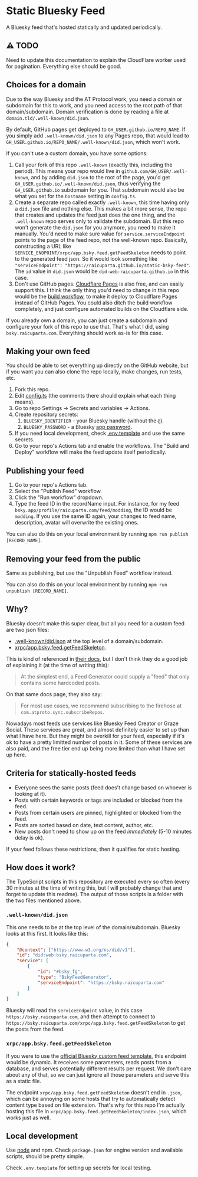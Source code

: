 # Static Bluesky Feed

A Bluesky feed that's hosted statically and updated periodically.

## ⚠️ TODO

Need to update this documentation to explain the CloudFlare worker used for pagination. Everything else should be good.

## Choices for a domain

Due to the way Bluesky and the AT Protocol work, you need a domain or subdomain for this to work, and you need access to the root path of that domain/subdomain. Domain verification is done by reading a file at `domain.tld/.well-known/did.json`.

By default, GitHub pages get deployed to `GH_USER.github.io/REPO_NAME`. If you simply add `.well-known/did.json` to any Pages repo, that would lead to `GH_USER.github.io/REPO_NAME/.well-known/did.json`, which won't work.

If you can't use a custom domain, you have some options:

1. Call your fork of this repo `.well-known` (exactly this, including the period). This means your repo would live in `github.com/GH_USER/.well-known`, and by adding `did.json` to the root of the page, you'd get `GH_USER.github.io/.well-known/did.json`, thus verifying the `GH_USER.github.io` subdomain for you. That subdomain would also be what you set for the `hostname` setting in `config.ts`.
2. Create a separate repo called exactly `.well-known`, this time having only a `did.json` file and nothing else. This makes a bit more sense, the repo that creates and updates the feed just does the one thing, and the `.well-known` repo serves only to validate the subdomain. But this repo won't generate the `did.json` for you anymore, you need to make it manually. You'd need to make sure value for `service.serviceEndpoint` points to the page of the feed repo, not the well-known repo. Basically, constructing a URL like `SERVICE_ENDPOINT/xrpc/app.bsky.feed.getFeedSkeleton` needs to point to the generated feed json. So it would look something like `"serviceEndpoint": "https://raicuparta.github.io/static-bsky-feed"`. The `id` value in `did.json` would be `did:web:raicuparta.github.io` in this case.
3. Don't use GitHub pages. [Cloudflare Pages](https://pages.cloudflare.com/) is also free, and can easily support this. I think the only thing you'd need to change in this repo would be the [build workflow](.github/workflows/build.yml), to make it deploy to Cloudflare Pages instead of GitHub Pages. You could also ditch the build workflow completely, and just configure automated builds on the Cloudflare side.

If you already own a domain, you can just create a subdomain and configure your fork of this repo to use that. That's what I did, using `bsky.raicuparta.com`. Everything should work as-is for this case.

## Making your own feed

You should be able to set everything up directly on the GitHub website, but if you want you can also clone the repo locally, make changes, run tests, etc.

1. Fork this repo.
2. Edit [config.ts](config.ts) (the comments there should explain what each thing means).
3. Go to repo Settings -> Secrets and variables -> Actions.
4. Create repository secrets:
   1. `BLUESKY_IDENTIFIER` - your Bluesky handle (without the `@`).
   2. `BLUESKY_PASSWORD` - a Bluesky [app password](https://bsky.app/settings/app-passwords).
5. If you need local development, check [.env.template](.env.template) and use the same secrets.
6. Go to your repo's Actions tab and enable the workflows. The "Build and Deploy" workflow will make the feed update itself periodically.

## Publishing your feed

1. Go to your repo's Actions tab.
2. Select the "Publish Feed" workflow.
3. Click the "Run workflow" dropdown.
4. Type the feed ID in the recordName input. For instance, for my feed ` bsky.app/profile/raicuparta.com/feed/modding`, the ID would be `modding`. If you use the same ID again, your changes to feed name, description, avatar will overwrite the existing ones.

You can also do this on your local environment by running `npm run publish [RECORD_NAME]`.

## Removing your feed from the public

Same as publishing, but use the "Unpublish Feed" workflow instead.

You can also do this on your local environment by running `npm run unpublish [RECORD_NAME]`.

## Why?

Bluesky doesn't make this super clear, but all you need for a custom feed are two json files:

- [.well-known/did.json](https://bsky.raicuparta.com/.well-known/did.json) at the top level of a domain/subdomain.
- [xrpc/app.bsky.feed.getFeedSkeleton](https://bsky.raicuparta.com/xrpc/app.bsky.feed.getFeedSkeleton/).

This is kind of referenced in [their docs](https://docs.bsky.app/docs/starter-templates/custom-feeds#suggestions-and-examples), but I don't think they do a good job of explaining it (at the time of writing this):

> At the simplest end, a Feed Generator could supply a "feed" that only contains some hardcoded posts.

On that same docs page, they also say:

> For most use cases, we recommend subscribing to the firehose at `com.atproto.sync.subscribeRepos`.

Nowadays most feeds use services like Bluesky Feed Creator or Graze Social. These services are great, and almost definitely easier to set up than what I have here. But they might be overkill for your feed, especially if it's ok to have a pretty limitted number of posts in it. Some of these services are also paid, and the free tier end up being more limited than what I have set up here.

## Criteria for statically-hosted feeds

- Everyone sees the same posts (feed does't change based on whoever is looking at it).
- Posts with certain keywords or tags are included or blocked from the feed.
- Posts from certain users are pinned, highlighted or blocked from the feed.
- Posts are sorted based on date, text content, author, etc.
- New posts don't need to show up on the feed _immediately_ (5-10 minutes delay is ok).

If your feed follows these restrictions, then it qualifies for static hosting.

## How does it work?

The TypeScript scripts in this repository are executed every so often (every 30 minutes at the time of writing this, but I will probably change that and forget to update this readme). The output of those scripts is a folder with the two files mentioned above.

### `.well-known/did.json`

This one needs to be at the top level of the domain/subdomain. Bluesky looks at this first. It looks like this:

```json
{
	"@context": ["https://www.w3.org/ns/did/v1"],
	"id": "did:web:bsky.raicuparta.com",
	"service": [
		{
			"id": "#bsky_fg",
			"type": "BskyFeedGenerator",
			"serviceEndpoint": "https://bsky.raicuparta.com"
		}
	]
}
```

Bluesky will read the `serviceEndpoint` value, in this case `https://bsky.raicuparta.com`, and then attempt to connect to `https://bsky.raicuparta.com/xrpc/app.bsky.feed.getFeedSkeleton` to get the posts from the feed.

### `xrpc/app.bsky.feed.getFeedSkeleton`

If you were to use the [official Bluesky custom feed template](https://github.com/bluesky-social/feed-generator), this endpoint would be dynamic. It receives some parameters, reads posts from a database, and serves potentially different results per request. We don't care about any of that, so we can just ignore all those parameters and serve this as a static file.

The endpoint `xrpc/app.bsky.feed.getFeedSkeleton` doesn't end in `.json`, which can be annoying on some hosts that try to automatically detect content type based on file extension. That's why for this repo I'm actually hosting this file in `xrpc/app.bsky.feed.getFeedSkeleton/index.json`, which works just as well.

## Local development

Use [node](https://nodejs.org) and npm. Check `package.json` for engine version and available scripts, should be pretty simple.

Check `.env.template` for setting up secrets for local testing.
